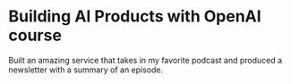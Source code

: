 # Building AI Products with OpenAI course
Built an amazing service that takes in my favorite podcast and produced a newsletter with a summary of an episode. 
